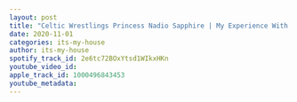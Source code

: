 ```yaml
---
layout: post
title: "Celtic Wrestlings Princess Nadio Sapphire | My Experience With #SpeakingOut | #3"
date: 2020-11-01
categories: its-my-house
author: its-my-house
spotify_track_id: 2e6tc72BOxYtsd1WIkxHKn
youtube_video_id: 
apple_track_id: 1000496843453
youtube_metadata: 
---
```

